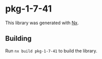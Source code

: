 # pkg-1-7-41

This library was generated with [Nx](https://nx.dev).

## Building

Run `nx build pkg-1-7-41` to build the library.
